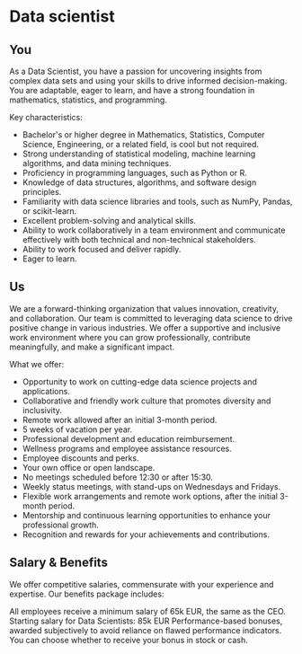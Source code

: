 
# Data scientist

## You

As a Data Scientist, you have a passion for uncovering insights from complex data sets and using your skills to drive informed decision-making. You are adaptable, eager to learn, and have a strong foundation in mathematics, statistics, and programming. 

Key characteristics:
- Bachelor's or higher degree in Mathematics, Statistics, Computer Science, Engineering, or a related field, is cool but not required.
- Strong understanding of statistical modeling, machine learning algorithms, and data mining techniques.
- Proficiency in programming languages, such as Python or R.
- Knowledge of data structures, algorithms, and software design principles.
- Familiarity with data science libraries and tools, such as NumPy, Pandas, or scikit-learn.
- Excellent problem-solving and analytical skills.
- Ability to work collaboratively in a team environment and communicate effectively with both technical and non-technical stakeholders.
- Ability to work focused and deliver rapidly.
- Eager to learn.

## Us
We are a forward-thinking organization that values innovation, creativity, and collaboration. Our team is committed to leveraging data science to drive positive change in various industries. We offer a supportive and inclusive work environment where you can grow professionally, contribute meaningfully, and make a significant impact.

What we offer:

- Opportunity to work on cutting-edge data science projects and applications.
- Collaborative and friendly work culture that promotes diversity and inclusivity.
- Remote work allowed after an initial 3-month period.
- 5 weeks of vacation per year.
- Professional development and education reimbursement.
- Wellness programs and employee assistance resources.
- Employee discounts and perks.
- Your own office or open landscape.
- No meetings scheduled before 12:30 or after 15:30.
- Weekly status meetings, with stand-ups on Wednesdays and Fridays.
- Flexible work arrangements and remote work options, after the initial 3-month period.
- Mentorship and continuous learning opportunities to enhance your professional growth.
- Recognition and rewards for your achievements and contributions.

## Salary & Benefits
We offer competitive salaries, commensurate with your experience and expertise. Our benefits package includes:

All employees receive a minimum salary of 65k EUR, the same as the CEO.
Starting salary for Data Scientists: 85k EUR
Performance-based bonuses, awarded subjectively to avoid reliance on flawed performance indicators. You can choose whether to receive your bonus in stock or cash.
